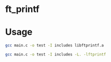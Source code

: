 # ft_printf



# Usage

```bash
gcc main.c -o test -I includes libftprintf.a
```
```bash
gcc main.c -o test -I includes -L. -lftprintf
```


